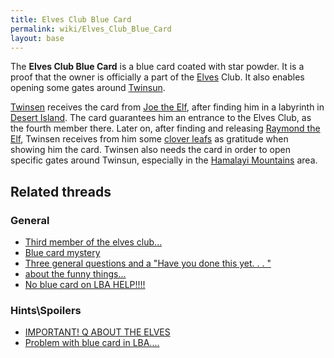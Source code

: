 ```yaml
---
title: Elves Club Blue Card
permalink: wiki/Elves_Club_Blue_Card
layout: base
---
```


The **Elves Club Blue Card** is a blue card coated with star powder. It
is a proof that the owner is officially a part of the
[Elves](Elf "wikilink") Club. It also enables opening some gates around
[Twinsun](Twinsun "wikilink").

[Twinsen](Twinsen "wikilink") receives the card from [Joe the
Elf](Joe_the_Elf "wikilink"), after finding him in a labyrinth in
[Desert Island](Desert_Island "wikilink"). The card guarantees him an
entrance to the Elves Club, as the fourth member there. Later on, after
finding and releasing [Raymond the Elf](Raymond_the_Elf "wikilink"),
Twinsen receives from him some [clover leafs](clover_leaf "wikilink") as
gratitude when showing him the card. Twinsen also needs the card in
order to open specific gates around Twinsun, especially in the [Hamalayi
Mountains](Hamalayi_Mountains "wikilink") area.

## Related threads

### General

- [Third member of the elves
  club...](https://forum.magicball.net/showthread.php?t=10848)
- [Blue card mystery](https://forum.magicball.net/showthread.php?t=5900)
- [Three general questions and a "Have you done this yet. . .
  "](https://forum.magicball.net/showthread.php?t=2821)
- [about the funny
  things...](https://forum.magicball.net/showthread.php?t=445)
- [No blue card on LBA
  HELP!!!!](https://forum.magicball.net/showthread.php?t=11515)

### Hints\Spoilers

- [IMPORTANT! Q ABOUT THE
  ELVES](https://forum.magicball.net/showthread.php?t=443)
- [Problem with blue card in
  LBA....](https://forum.magicball.net/showthread.php?t=4946)
